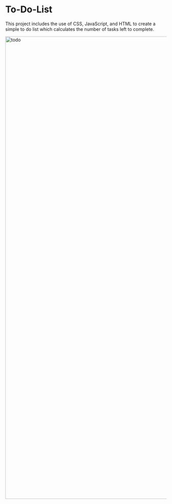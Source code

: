 # To-Do-List

This project includes the use of CSS, JavaScript, and HTML to create a simple to do list which calculates the number of tasks left to complete.

<img width="1439" alt="todo" src="https://user-images.githubusercontent.com/88952205/133462083-9bae8db2-68f6-43db-b79e-f6b2ae7a5fd8.png">
